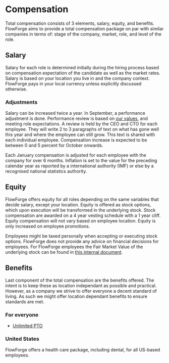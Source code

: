# Compensation

Total compensation consists of 3 elements, salary, equity, and benefits.
FlowForge aims to provide a total compensation package on par with similar
companies in terms of: stage of the company, market, role, and level of the role.

## Salary

Salary for each role is determined initially during the hiring process based
on compensation expectation of the candidate as well as the market rates. Salary
is based on your location you live in and the company context. FlowForge pays in
your local currency unless explicitly discussed otherwise.

### Adjustments

Salary can be increased twice a year. In September, a performance adjustment is
done. Performance review is based on [our values](../company#values), and
meeting role expectations. A review is held by the CEO and CTO for each employee.
They will write 2 to 3 paragraphs of text on what has gone well this year and where
the employee can still grow. This text is shared with each individual employee.
Compensation increase is expected to be between 0 and 5 percent for October
onwards.

Each January compensation is adjusted for each employee with the company for
over 6 months. Inflation is set to the value for the preceding calendar year as
reported by a international authority (IMF) or else by a recognised national
statistics authority.

## Equity

FlowForge offers equity for all roles depending on the same variables that decide
salary, except your location. Equity is offered as stock options, which upon
execution will be transformed in the underlying stock. Stock compensation are
awarded on a 4 year vesting schedule with a 1 year cliff. Equity compensation
will not vary based on employee location. Equity is only increased on employee
promotions.

Employees might be taxed personally when accepting or executing stock options.
FlowForge does not provide any advice on financial decisions for employees. For
FlowForge employees the Fair Market Value of the underlying stock can be found
in [this internal document](https://docs.google.com/document/d/1_DmqzQ5rmjYHlBvF5owJpj3JVR_BlJUg_S-pwfRtA5g).

## Benefits

Last component of the total compensation are the benefits offered. The intent is
to keep these as location independant as possible and practical. However, as a
company we strive to offer everyone a decent standard of living. As such we might
offer location dependant benefits to ensure standards are met.

### For everyone

- [Unlimited PTO](./index.md#vacation-policy)

### United States

FlowForge offers a health care package, including dental, for all US-based
employees.
